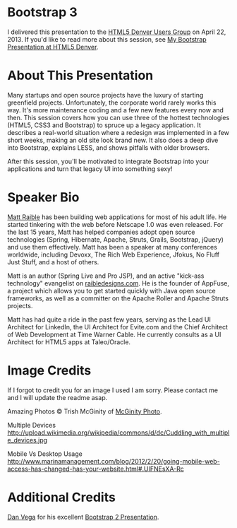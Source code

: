 Bootstrap 3
=======================================================================
I delivered this presentation to the [HTML5 Denver Users Group](http://www.meetup.com/HTML5-Denver-Users-Group/events/93212272/) on April 22, 2013. If you'd like to read more about this session, see [My Bootstrap Presentation at HTML5 Denver](http://raibledesigns.com/rd/entry/my_bootstrap_presentation_from_html5).

About This Presentation
=======================================================================

Many startups and open source projects have the luxury of starting greenfield projects. Unfortunately, the corporate world rarely works this way. It's more maintenance coding and a few new features every now and then.  This session covers how you can use three of the hottest technologies (HTML5, CSS3 and Bootstrap) to spruce up a legacy application. It describes a real-world situation where a redesign was implemented in a few short weeks, making an old site look brand new. It also does a deep dive into Bootstrap, explains LESS, and shows pitfalls with older browsers. 

After this session, you'll be motivated to integrate Bootstrap into your applications and turn that legacy UI into something sexy!

Speaker Bio
=======================================================================
[Matt Raible](http://raibledesigns.com) has been building web applications for most of his adult life. He started tinkering with the web before Netscape 1.0 was even released. For the last 15 years, Matt has helped companies adopt open source technologies (Spring, Hibernate, Apache, Struts, Grails, Bootstrap, jQuery) and use them effectively. Matt has been a speaker at many conferences worldwide, including Devoxx, The Rich Web Experience, Jfokus, No Fluff Just Stuff, and a host of others. 

Matt is an author (Spring Live and Pro JSP), and an active "kick-ass technology" evangelist on [raibledesigns.com](http://raibledesigns.com). He is the founder of AppFuse, a project which allows you to get started quickly with Java open source frameworks, as well as a committer on the Apache Roller and Apache Struts projects. 

Matt has had quite a ride in the past few years, serving as the Lead UI Architect for LinkedIn, the UI Architect for Evite.com and the Chief Architect of Web Development at Time Warner Cable. He currently consults as a UI Architect for HTML5 apps at Taleo/Oracle.

Image Credits
=======================================================================
If I forgot to credit you for an image I used I am sorry. Please contact me and I will update the readme asap.

Amazing Photos
&copy; Trish McGinity of [McGinity Photo](http://mcginityphoto.com).

Multiple Devices
http://upload.wikimedia.org/wikipedia/commons/d/dc/Cuddling_with_multiple_devices.jpg

Mobile Vs Desktop Usage
http://www.marinamanagement.com/blog/2012/2/20/going-mobile-web-access-has-changed-has-your-website.html#.UIFNEsXA-Rc

Additional Credits
=======================================================================

[Dan Vega](http://twitter.com/cfaddict) for his excellent [Bootstrap 2 Presentation](https://github.com/cfaddict/bootstrap2).
